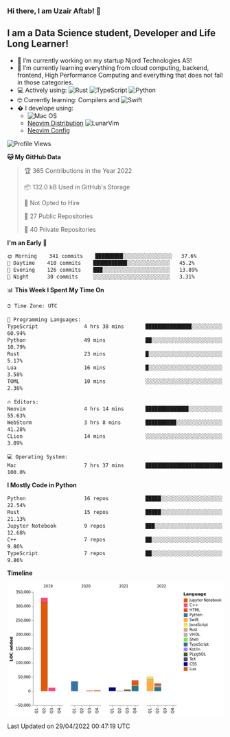 ### Hi there, I am Uzair Aftab! 👋

## I am a Data Science student, Developer and Life Long Learner!
- 🔭 I’m currently working on my startup Njord Technologies AS!
- 🌱 I’m currently learning everything from cloud computing, backend, frontend, High Performance Computing and everything that does not fall in those categories.
- 💻 Actively using: <img alt="Rust" src="https://img.shields.io/badge/rust-%23000000.svg?style=for-the-badge&logo=rust&logoColor=white"/> <img alt="TypeScript" src="https://img.shields.io/badge/typescript-%23007ACC.svg?style=for-the-badge&logo=typescript&logoColor=white"/> <img alt="Python" src="https://img.shields.io/badge/python-%2314354C.svg?style=for-the-badge&logo=python&logoColor=white"/>
- 🤓 Currently learning: Compilers and ![Swift](https://img.shields.io/badge/swift-F54A2A?style=for-the-badge&logo=swift&logoColor=white)
- � I develope using: 
  - ![Mac OS](https://img.shields.io/badge/mac%20os-000000?style=for-the-badge&logo=macos&logoColor=F0F0F0)
  -  [Neovim Distribution](https://github.com/LunarVim/LunarVim) <img alt="LunarVim" src="https://www.lunarvim.org/assets/lunarvim_logo.png" width="5%"/>
  -  [Neovim Config](https://github.com/Uzaaft/lvim_abz)
  
<!--START_SECTION:waka-->
![Profile Views](http://img.shields.io/badge/Profile%20Views-3-blue)

**🐱 My GitHub Data** 

> 🏆 365 Contributions in the Year 2022
 > 
> 📦 132.0 kB Used in GitHub's Storage 
 > 
> 🚫 Not Opted to Hire
 > 
> 📜 27 Public Repositories 
 > 
> 🔑 40 Private Repositories  
 > 
**I'm an Early 🐤** 

```text
🌞 Morning    341 commits    █████████░░░░░░░░░░░░░░░░   37.6% 
🌆 Daytime    410 commits    ███████████░░░░░░░░░░░░░░   45.2% 
🌃 Evening    126 commits    ███░░░░░░░░░░░░░░░░░░░░░░   13.89% 
🌙 Night      30 commits     ░░░░░░░░░░░░░░░░░░░░░░░░░   3.31%

```


📊 **This Week I Spent My Time On** 

```text
⌚︎ Time Zone: UTC

💬 Programming Languages: 
TypeScript               4 hrs 38 mins       ███████████████░░░░░░░░░░   60.94% 
Python                   49 mins             ██░░░░░░░░░░░░░░░░░░░░░░░   10.79% 
Rust                     23 mins             █░░░░░░░░░░░░░░░░░░░░░░░░   5.17% 
Lua                      16 mins             █░░░░░░░░░░░░░░░░░░░░░░░░   3.58% 
TOML                     10 mins             ░░░░░░░░░░░░░░░░░░░░░░░░░   2.36%

🔥 Editors: 
Neovim                   4 hrs 14 mins       ██████████████░░░░░░░░░░░   55.63% 
WebStorm                 3 hrs 8 mins        ██████████░░░░░░░░░░░░░░░   41.28% 
CLion                    14 mins             ░░░░░░░░░░░░░░░░░░░░░░░░░   3.09%

💻 Operating System: 
Mac                      7 hrs 37 mins       █████████████████████████   100.0%

```

**I Mostly Code in Python** 

```text
Python                   16 repos            █████░░░░░░░░░░░░░░░░░░░░   22.54% 
Rust                     15 repos            █████░░░░░░░░░░░░░░░░░░░░   21.13% 
Jupyter Notebook         9 repos             ███░░░░░░░░░░░░░░░░░░░░░░   12.68% 
C++                      7 repos             ██░░░░░░░░░░░░░░░░░░░░░░░   9.86% 
TypeScript               7 repos             ██░░░░░░░░░░░░░░░░░░░░░░░   9.86%

```


**Timeline**

![Chart not found](https://raw.githubusercontent.com/Uzaaft/Uzaaft/master/charts/bar_graph.png) 


 Last Updated on 29/04/2022 00:47:19 UTC
<!--END_SECTION:waka-->
